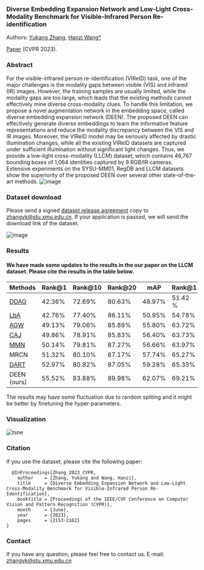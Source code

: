 ### Diverse Embedding Expansion Network and Low-Light Cross-Modality Benchmark for Visible-Infrared Person Re-identification
Authors: [Yukang Zhang](https://scholar.google.com/citations?view_op=list_works&hl=zh-CN&user=Ma51U80AAAAJ), [Hanzi Wang*](https://scholar.google.com/citations?user=AmJaPdUAAAAJ&hl=zh-CN&oi=sra)

[Paper](https://arxiv.org/abs/2303.14481) (CVPR 2023).

### Abstract

For the visible-infrared person re-identification (VIReID) task, one of the major challenges is the modality gaps between visible (VIS) and infrared (IR) images. However, the training samples are usually limited, while the modality gaps are too large, which leads that the existing methods cannot effectively mine diverse cross-modality clues. To handle this limitation, we propose a novel augmentation network in the embedding space, called diverse embedding expansion network (DEEN). The proposed DEEN can effectively generate diverse embeddings to learn the informative feature representations and reduce the modality discrepancy between the VIS and IR images. Moreover, the VIReID model may be seriously affected by drastic illumination changes, while all the existing VIReID datasets are captured under sufficient illumination without significant light changes. Thus, we provide a low-light cross-modality (LLCM) dataset, which  contains 46,767 bounding boxes of 1,064 identities captured by 9 RGB/IR cameras. Extensive experiments on the SYSU-MM01, RegDB and LLCM datasets show the superiority of the proposed DEEN over several other state-of-the-art methods. 
![image](https://github.com/ZYK100/LLCM/blob/main/imgs/img1.png)

### Dataset download
Please send a signed [dataset release agreement](https://github.com/ZYK100/LLCM/blob/main/LLCM%20Dataset%20Agreement/LLCM%20DATASET%20RELEASE%20AGREEMENT.pdf) copy to zhangyk@stu.xmu.edu.cn. If your application is passed, we will send the download link of the dataset.

![image](https://github.com/ZYK100/LLCM/blob/main/imgs/img2.png)

### Results
#### We have made some updates to the results in the our paper on the LLCM dataset. Please cite the results in the table below.

|Methods    | Rank@1   | Rank@10   | Rank@20   | mAP     | Rank@1   | Rank@10   | Rank@20   | mAP     |
| --------   | -----    |  -----  | -----    |  -----  | -----    |  -----  | -----    |  -----  |
|[DDAG](https://github.com/mangye16/DDAG)      | 42.36%  | 72.69% | 80.63%  | 48.97% | 51.42 %  | 81.45% | 88.26%  | 38.77% |
|[LbA](https://github.com/cvlab-yonsei/LbA)  | 42.76%  | 77.40% | 86.11%  | 50.95% | 54.78%  | 85.12% | 91.63%  | 40.81% |
|[AGW](https://github.com/mangye16/Cross-Modal-Re-ID-baseline)  | 49.13%  | 79.06% | 85.89%  | 55.80% | 63.72%  | 88.66% | 92.83%  | 47.21% |
|[CAJ](https://github.com/mangye16/Cross-Modal-Re-ID-baseline/tree/master/ICCV21_CAJ)  | 49.86%  | 78.91% | 85.83%  | 56.40% | 63.73%  | 87.95% | 92.41%  | 47.71% |
|[MMN](https://github.com/ZYK100/MMN)  | 50.14%  | 79.81% | 87.27%  | 56.66% | 63.97%  | 88.66% | 93.05%  | 48.47% |
|MRCN  | 51.32%  | 80.10% | 87.17%  | 57.74% | 65.27%  | 88.11% | 93.13%  | 49.45% |
|[DART](https://github.com/XLearning-SCU/2022-CVPR-DART)  | 52.97%  | 80.82% | 87.05%  | 59.28% | 65.33%  | 89.42% | 93.33%  | 51.13% |
|DEEN (ours)  | 55.52%  | 83.88% | 89.98%  | 62.07% | 69.21%  | 90.95% | 95.07%  | 55.52% |

The results may have some fluctuation due to random spliting and it might be better by finetuning the hyper-parameters.

### Visualization

![tsne](https://github.com/ZYK100/LLCM/blob/main/Visualization/imgs/tsne_0.jpg)

### Citation
If you use the dataset, please cite the following paper:
```
  @InProceedings{Zhang_2023_CVPR,
    author    = {Zhang, Yukang and Wang, Hanzi},
    title     = {Diverse Embedding Expansion Network and Low-Light Cross-Modality Benchmark for Visible-Infrared Person Re-Identification},
    booktitle = {Proceedings of the IEEE/CVF Conference on Computer Vision and Pattern Recognition (CVPR)},
    month     = {June},
    year      = {2023},
    pages     = {2153-2162}
}
```

### Contact
If you have any question, please feel free to contact us. E-mail: zhangyk@stu.xmu.edu.cn

